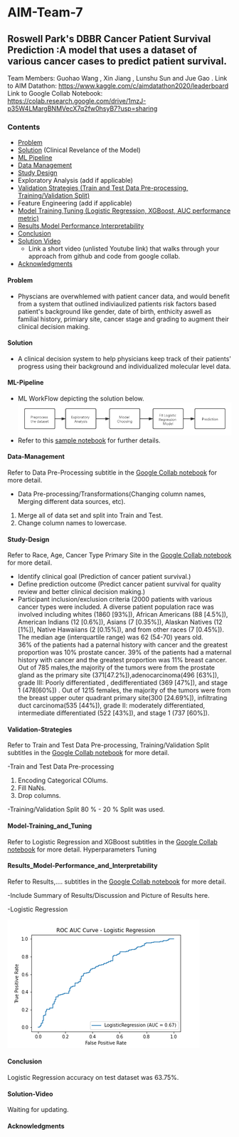 # AIM-Team-7
## Roswell Park's DBBR Cancer Patient Survival Prediction :A model that uses a dataset of various cancer cases to predict patient survival.
Team Members: Guohao Wang , Xin Jiang , Lunshu Sun and Jue Gao .
Link to AIM Datathon: https://www.kaggle.com/c/aimdatathon2020/leaderboard <br>
Link to Google Collab Notebook: https://colab.research.google.com/drive/1mzJ-p35W4LMargBNMVecX7q2fw0hsyB7?usp=sharing
### Contents

* [Problem](#Problem)
* [Solution](#Solution) (Clinical Revelance of the Model)
* [ML Pipeline](#ML-Pipeline)
* [Data Management](#Data-Management)
* [Study Design](#Study-Design)
* Exploratory Analysis (add if applicable)
* [Validation Strategies (Train and Test Data Pre-processing, Training/Validation Split)](#Validation-Strategies)
* Feature Engineering (add if applicable)
* [Model Training,Tuning (Logistic Regression, XGBoost, AUC performance metric)](#Model-Training_and_Tuning)
* [Results,Model Performance,Interpretability](#Results_Model-Performance_and_Interpretability)
* [Conclusion](#Conclusion)
* [Solution Video](#Solution-Video)
  * Link a short video (unlisted Youtube link) that walks through your approach from github and code from google collab.
* [Acknowledgments](#acknowledgments)

#### Problem
- Physcians are overwhlemed with patient cancer data, and would benefit from a system that outlined indiviaulized patients risk factors based  patient's background like gender, date of birth, enthicity aswell as familial history, primiary site, cancer stage and grading to augment their clinical decision making. 

#### Solution
- A clinical decision system to help physicians keep track of their patients' progress using their background and individualized molecular level data.

#### ML-Pipeline
- ML WorkFlow depicting the solution below.![Image](https://github.com/Wang-Guohao/AIM-Team-7/blob/main/pipline.png)
- Refer to this [sample notebook](https://colab.research.google.com/drive/1mzJ-p35W4LMargBNMVecX7q2fw0hsyB7?usp=sharing) for further details.
#### Data-Management
Refer to Data Pre-Processing subtitle in the [Google Collab notebook](https://colab.research.google.com/drive/1mzJ-p35W4LMargBNMVecX7q2fw0hsyB7?usp=sharing) for more detail. 
- Data Pre-processing/Transformations(Changing column names, Merging different data sources, etc). 
1) Merge all of data set and split into Train and Test.
2) Change column names to lowercase. 
#### Study-Design
Refer to Race, Age, Cancer Type Primary Site in the [Google Collab notebook](https://colab.research.google.com/drive/1mzJ-p35W4LMargBNMVecX7q2fw0hsyB7?usp=sharing) for more detail. 
-   Identify clinical goal (Prediction of cancer patient survival.)
-   Define prediction outcome (Predict cancer patient survival for quality review and better clinical decision making.)
-   Participant inclusion/exclusion criteria 
(2000 patients with various cancer types were included. A diverse patient population race was involved including whites (1860 [93%]),  African Americans (88 [4.5%]), American Indians (12 [0.6%]), Asians (7 [0.35%]),  Alaskan Natives (12 [1%]), Native Hawaiians (2 [0.15%]), and from other races (7 [0.45%]). The median age (interquartile range) was 62 (54-70) years old.  
36% of the patients had a paternal history with cancer and the greatest proportion was 10% prostate cancer. 39% of the patients had a maternal history with cancer and the greatest proportion was 11% breast cancer. 
Out of 785 males,the majority of the tumors were from the prostate gland as the primary site (371[47.2%]),adenocarcinoma(496 [63%]), grade III: Poorly differentiated , dedifferentiated (369 [47%]), and stage 1 (478[60%]) . 
Out of 1215 females, the majority of the tumors were from the breast upper outer quadrant primary site(300 [24.69%]), infiltrating duct carcinoma(535 [44%]), grade II: moderately differentiated, intermediate differentiated (522 [43%]), and stage 1 (737 [60%]).

#### Validation-Strategies 
Refer to Train and Test Data Pre-processing, Training/Validation Split subtitles in the [Google Collab notebook](https://colab.research.google.com/drive/1mzJ-p35W4LMargBNMVecX7q2fw0hsyB7?usp=sharing) for more detail. 

-Train and Test Data Pre-processing
1) Encoding Categorical COlums. 
2) Fill NaNs. 
3) Drop columns.

-Training/Validation Split
80 % - 20 %  Split was used.

#### Model-Training_and_Tuning
Refer to Logistic Regression and XGBoost subtitles in the [Google Collab notebook](https://colab.research.google.com/drive/1mzJ-p35W4LMargBNMVecX7q2fw0hsyB7?usp=sharing) for more detail. 
Hyperparameters
Tuning

#### Results_Model-Performance_and_Interpretability
Refer to Results,.... subtitles in the [Google Collab notebook](https://colab.research.google.com/drive/1mzJ-p35W4LMargBNMVecX7q2fw0hsyB7?usp=sharing) for more detail. 

-Include Summary of Results/Discussion and Picture of Results here.


-Logistic Regression

![Image](https://github.com/Wang-Guohao/AIM-Team-7/blob/main/Logistic_Regression_plot.png)


#### Conclusion

Logistic Regression accuracy on test dataset was 63.75%.

#### Solution-Video

Waiting for updating.


#### Acknowledgments


